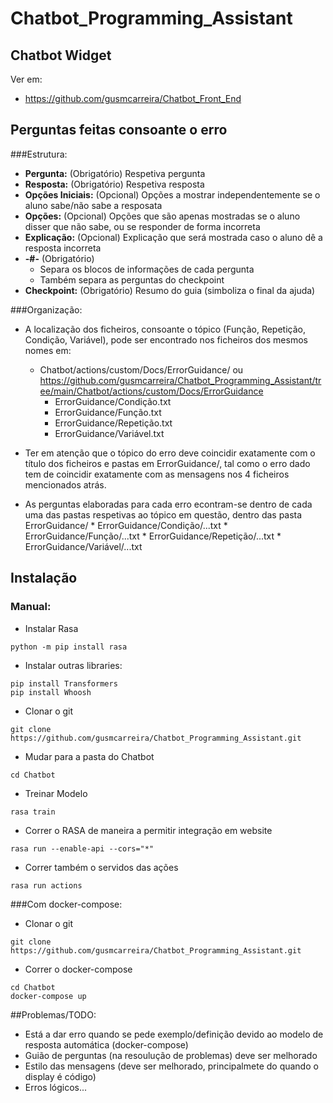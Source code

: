 # Chatbot_Programming_Assistant

## Chatbot Widget
Ver em:
* https://github.com/gusmcarreira/Chatbot_Front_End

## Perguntas feitas consoante o erro
###Estrutura:
* __Pergunta:__ (Obrigatório) Respetiva pergunta
* __Resposta:__ (Obrigatório) Respetiva resposta
* __Opções Iniciais:__ (Opcional) Opções a mostrar independentemente se o aluno sabe/não sabe a resposata
* __Opções:__ (Opcional) Opções que são apenas mostradas se o aluno disser que não sabe, ou se responder de forma incorreta
* __Explicação:__ (Opcional) Explicação que será mostrada caso o aluno dê a resposta incorreta
* __-#-__ (Obrigatório)
  * Separa os blocos de informações de cada pergunta
  * Também separa as perguntas do checkpoint
* __Checkpoint:__ (Obrigatório) Resumo do guia (simboliza o final da ajuda)

###Organização:
* A localização dos ficheiros, consoante o tópico (Função, Repetição, Condição, Variável), pode ser encontrado nos ficheiros dos mesmos nomes em:
    * Chatbot/actions/custom/Docs/ErrorGuidance/ ou https://github.com/gusmcarreira/Chatbot_Programming_Assistant/tree/main/Chatbot/actions/custom/Docs/ErrorGuidance
        * ErrorGuidance/Condição.txt
        * ErrorGuidance/Função.txt
        * ErrorGuidance/Repetição.txt
        * ErrorGuidance/Variável.txt
      
* Ter em atenção que o tópico do erro deve coincidir exatamente com o título dos ficheiros e pastas em ErrorGuidance/, tal como o erro dado tem de coincidir exatamente com as mensagens nos 4 ficheiros mencionados atrás.
* As perguntas elaboradas para cada erro econtram-se dentro de cada uma das pastas respetivas ao tópico em questão, dentro das pasta ErrorGuidance/
        * ErrorGuidance/Condição/...txt
        * ErrorGuidance/Função/...txt
        * ErrorGuidance/Repetição/...txt
        * ErrorGuidance/Variável/...txt

## Instalação
### Manual:
* Instalar Rasa
```
python -m pip install rasa
```

* Instalar outras libraries:
```
pip install Transformers
pip install Whoosh
```
* Clonar o git
```
git clone https://github.com/gusmcarreira/Chatbot_Programming_Assistant.git
```
* Mudar para a pasta do Chatbot
```
cd Chatbot
```
* Treinar Modelo
```
rasa train
```
* Correr o RASA de maneira a permitir integração em website
```
rasa run --enable-api --cors="*"
```
* Correr também o servidos das ações
```
rasa run actions
```
###Com docker-compose:
* Clonar o git
```
git clone https://github.com/gusmcarreira/Chatbot_Programming_Assistant.git
```
* Correr o docker-compose
```
cd Chatbot
docker-compose up
```

##Problemas/TODO:
* Está a dar erro quando se pede exemplo/definição devido ao modelo de resposta automática (docker-compose)
* Guião de perguntas (na resoulução de problemas) deve ser melhorado
* Estilo das mensagens (deve ser melhorado, principalmete do quando o display é código)
* Erros lógicos...
